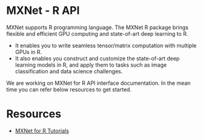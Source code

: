 MXNet - R API
=============
MXNet supports R programming language. The MXNet R package brings flexible and efficient GPU
computing and state-of-art deep learning to R.

- It enables you to write seamless tensor/matrix computation with multiple GPUs in R.
- It also enables you construct and customize the state-of-art deep learning models in R,
  and apply them to tasks such as image classification and data science challenges.

We are working on MXNet for R API interface documentation. In the mean time you can refer below resources to get started.

Resources
=========
* [MXNet for R Tutorials](http://mxnet.io/tutorials/index.html#r-tutorials)
